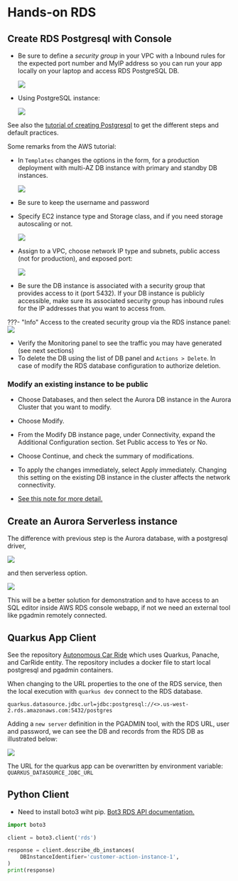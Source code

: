 # Hands-on RDS


## Create RDS Postgresql with Console

* Be sure to define a _security group_ in your VPC with a Inbound rules for the expected port number and MyIP address so you can run your app locally on your laptop and access RDS PostgreSQL DB.

    ![](./images/sg-rds.png)

* Using PostgreSQL instance: 

    ![](./images/rds-1.png)

See also the [tutorial of creating Postgresql](https://docs.aws.amazon.com/AmazonRDS/latest/UserGuide/CHAP_GettingStarted.CreatingConnecting.PostgreSQL.html) to get the different steps and default practices.

Some remarks from the AWS tutorial:

* In `Templates` changes the options in the form, for a production deployment with multi-AZ DB instance with primary and standby DB instances.

    ![](./images/rds-2.png)

* Be sure to keep the username and password
* Specify EC2 instance type and Storage class, and if you need storage autoscaling or not. 

    ![](./images/rds-3.png)

* Assign to a VPC, choose network IP type and subnets, public access (not for production), and exposed port:

    ![](./images/rds-4.png)

* Be sure the DB instance is associated with a security group that provides access to it (port 5432). If your DB instance is publicly accessible, make sure its associated security group has inbound rules for the IP addresses that you want to access from. 

???- "Info"
    Access to the created security group via the RDS instance panel:
    ![](./images/rds-5.png)

* Verify the Monitoring panel to see the traffic you may have generated (see next sections)
* To delete the DB using the list of DB panel and `Actions > Delete`. In case of modify the RDS database configuration to authorize deletion.

### Modify an existing instance to be public

* Choose Databases, and then select the Aurora DB instance in the Aurora Cluster that you want to modify.
* Choose Modify.
* From the Modify DB instance page, under Connectivity, expand the Additional Configuration section. Set Public access to Yes or No.
* Choose Continue, and check the summary of modifications.
* To apply the changes immediately, select Apply immediately. Changing this setting on the existing DB instance in the cluster affects the network connectivity.

* [See this note for more detail.](https://aws.amazon.com/premiumsupport/knowledge-center/aurora-private-public-endpoints/)

## Create an Aurora Serverless instance

The difference with previous step is the Aurora database, with a postgresql driver, 

![](./images/rds-aurora.png)

and then serverless option. 

![](./images/aurora-serverless.png)

This will be a better solution for demonstration and to have access to an SQL editor inside AWS RDS console webapp, if not we need an external tool like pgadmin remotely connected.

## Quarkus App Client

See the repository [Autonomous Car Ride](https://github.com/jbcodeforce/autonomous-car-ride) which uses Quarkus, Panache, and CarRide entity. The repository includes a docker file to start local postgresql and pgadmin containers.

When changing to the URL properties to the one of the RDS service, then the local execution with `quarkus dev` connect to the RDS database.

```shell
quarkus.datasource.jdbc.url=jdbc:postgresql://<>.us-west-2.rds.amazonaws.com:5432/postgres
```

Adding a `new server` definition in the PGADMIN tool, with the RDS URL, user and password, we can see the DB and records from the RDS DB as illustrated below:

![](./images/pgAdmin-RDS.png)

The URL for the quarkus app can be overwritten by environment variable: `QUARKUS_DATASOURCE_JDBC_URL`

## Python Client

* Need to install boto3 wiht pip. [Bot3 RDS API documentation.](https://boto3.amazonaws.com/v1/documentation/api/latest/reference/services/rds.html#client)

```python
import boto3

client = boto3.client('rds')

response = client.describe_db_instances(
    DBInstanceIdentifier='customer-action-instance-1',
)
print(response)
```
